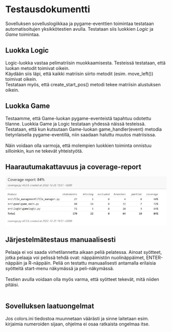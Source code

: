 # Testausdokumentti

Sovelluksen sovelluslogiikkaa ja pygame-eventtien toimintaa testataan automatisoitujen yksikkötestien avulla. Testataan siis luokkien _Logic_ ja _Game_ toimintaa.

## Luokka Logic

Logic-luokka vastaa pelimatriisin muokkaamisesta. Testeissä testataan, että luokan metodit toimivat oikein.
<br/>
Käydään siis läpi, että kaikki matriisin siirto metodit (esim. move_left()) toimivat oikein.
<br/>
Testataan myös, että create_start_pos() metodi tekee matriisin alustuksen oikein.

## Luokka Game

Testaamme, että Game-luokan pygame-eventeistä tapahtuu odotettu tilanne. Luokkia Game ja Logic testataan yhdessä näissä testeissä.
<br/>
Testataan, että kun kutsutaan Game-luokan game_handler(event) metodia tietynlaisella pygame-eventillä, niin saadaan haluttu muutos matriisissa.
<br/>
<br/>
Näin voidaan olla varmoja, että molempien luokkien toiminta onnistuu silloinkin, kun ne tekevät yhteistyötä.

## Haarautumakattavuus ja coverage-report

![](https://github.com/Jusq17/ot-harjoitustyo/blob/master/Dokumentaatio/kuvat/coverage.JPG)

## Järjestelmätestaus manuaalisesti

Pelaaja ei voi saada virhetilannetta aikaan peliä pelatessa. Ainoat syötteet, jotka pelaaja voi pelissä tehdä ovat: näppäimistön nuolinäppäimet, ENTER-näppäin ja R-näppäin. Peliä on testattu manuaalisesti antamalla erilaisia syötteitä start-menu näkymässä ja peli-näkymässä.
<br/>
<br/>
Testien avulla voidaan olla myös varma, että syötteet tekevät, mitä niiden pitäisi.
<br/>
<br/>

## Sovelluksen laatuongelmat

Jos colors.ini tiedostoa muunnetaan väärästi ja sinne laitetaan esim. kirjaimia numeroiden sijaan, ohjelma ei osaa ratkaista ongelmaa itse.
